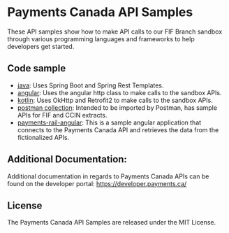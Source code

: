 # Payments Canada API Samples
These API samples show how to make API calls to our FIF Branch sandbox through various programming languages and frameworks to help developers get started.

## Code sample

* [java](java): Uses Spring Boot and Spring Rest Templates.
* [angular](angular): Uses the angular http class to make calls to the sandbox APIs.
* [kotlin](kotlin): Uses OkHttp and Retrofit2 to make calls to the sandbox APIs.
* [postman collection](postman-collection): Intended to be imported by Postman, has sample APIs for FIF and CCIN extracts.
* [payments-rail-angular](payments-rail-angular): This is a sample angular application that connects to the Payments Canada API and retrieves the data from the fictionalized APIs.


## Additional Documentation:
Additional documentation in regards to Payments Canada APIs can be found on the developer portal: https://developer.payments.ca/

## License
The Payments Canada API Samples are released under the MIT License.